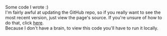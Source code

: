Some code I wrote :)
<br>
I'm fairly awful at updating the GitHub repo, so if you really want to see the most recent version, just view the page's source. If you're unsure of how to do that, click [here](https://support.google.com/surveys/answer/6172725?hl=en).
<br>
Because I don't have a brain, to view this code you'll have to run it locally. 
